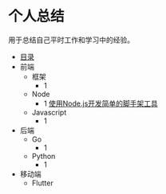 # 个人总结 #
用于总结自己平时工作和学习中的经验。

- [目录](blog/README.md)
- 前端
    - 框架
        - 1 
    - Node
        - 1 [使用Node.js开发简单的脚手架工具](FrontEnd/Node/1.md)
    - Javascript
        - 1
- 后端
    - Go
        - 1
    - Python
        - 1
- 移动端
    - Flutter
